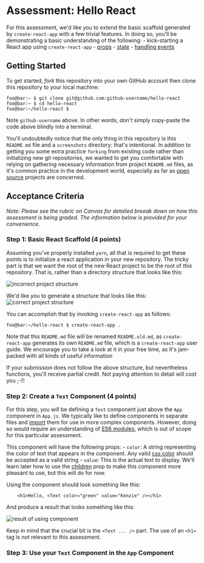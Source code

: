 # Assessment: Hello React

For this assessment, we'd like you to extend the basic scaffold generated by
`create-react-app` with a few trivial features. In doing so, you'll be
demonstrating a basic understanding of the following:
    - kick-starting a React app using `create-react-app`
    - [props](https://reactjs.org/docs/components-and-props.html)
    - [state](https://facebook.github.io/react-native/docs/state.html)
    - [handling events](https://reactjs.org/docs/handling-events.html)

## Getting Started

To get started, _fork_ this repository into your own GitHub account then clone
this repository to your local machine:

```console
foo@bar:~ $ git clone git@github.com:github-username/hello-react
foo@bar:~ $ cd hello-react
foo@bar:~/hello-react $
```

Note `github-username` above. In other words, *don't* simply copy-paste the
code above blindly into a terminal. 

You'll undoubtedly notice that the only thing in this repository is this
`README.md` file and a `screenshots` directory: that's intentional. In addition
to getting you some extra practice `forking` from existing code rather than
initializing new git repositories, we wanted to get you comfortable with
relying on gathering necessary information from project `README.md` files, as
it's common practice in the development world, especially as far as [open
source](https://opensource.com/resources/what-open-source) projects are
concerned.

## Acceptance Criteria
_Note: Please see the rubric on Canvas for detailed breeak down on how this
assessment is being graded. The information below is provided for your
convenience._

### Step 1: Basic React Scaffold (4 points)

Assuming you've properly installed `yarn`, all that is required to get these
points is to initialize a react application in your new repository. The tricky
part is that we want the root of the new React project to be the root of _this_
repository. That is, rather than a directory structure that looks like this:

![incorrect project structure](https://raw.githubusercontent.com/KenzieAcademy/hello-react/master/screenshots/incorrect_structure.png) 

We'd like you to generate a structure that looks like this:
![correct project structure](https://raw.githubusercontent.com/KenzieAcademy/hello-react/master/screenshots/correct_layout.png)

You can accomplish that by invoking `create-react-app` as follows:

```console
foo@bar:~/hello-react $ create-react-app .
```

Note that this `README.md` file will be renamed `README.old.md`, as
`create-react-app` generates its own `README.md` file, which is a
`create-react-app` user guide. We encourage you to take a look at it in your
free time, as it's jam-packed with all kinds of useful information

If your submission does not follow the above structure, but nevertheless
functions, you'll receive partial credit. Not paying attention to detail will
cost you ;-)!

### Step 2: Create a `Text` Component (4 points)

For this step, you will be defining a `Text` component just above the
`App` component in  `App.js`. We typically like to define components in separate
files and
[import](https://developer.mozilla.org/en-US/docs/Web/JavaScript/Reference/Statements/import)
them for use in more complex components. However, doing so would require an
understanding of [ES6
modules](https://hacks.mozilla.org/2015/08/es6-in-depth-modules/), which is out
of scope for this particular assessment.

This component will have the following props:
    - `color`: A string representing the color of text that appears in the
        component. Any valid [css color](https://www.w3schools.com/cssref/css_colors.asp)
        should be accepted as a valid string
    - `value`: This is the actual text to display. We'll learn later how to
        use the
        [children](https://reactjs.org/docs/composition-vs-inheritance.html)
        prop to make this component more pleasant to use, but this will do
        for now.

Using the component should look something like this:
```react
    <h1>Hello, <Text color="green" value="Kenzie" /></h1>
```

And produce a result that looks something like this:

![result of using component](https://raw.githubusercontent.com/KenzieAcademy/hello-react/master/screenshots/result.png)

Keep in mind that the crucial bit is the `<Text ... />` part. The use of an
`<h1>` tag is _not_ relevant to this assessment.


### Step 3: Use your `Text` Component in the `App` Component
